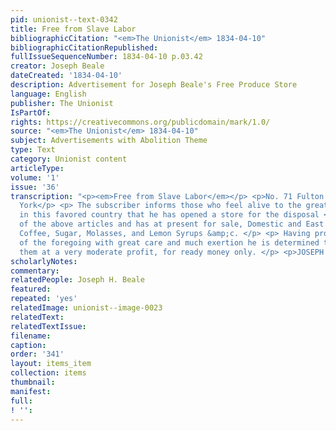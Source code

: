 ```yaml
---
pid: unionist--text-0342
title: Free from Slave Labor
bibliographicCitation: "<em>The Unionist</em> 1834-04-10"
bibliographicCitationRepublished: 
fullIssueSequenceNumber: 1834-04-10 p.03.42
creator: Joseph Beale
dateCreated: '1834-04-10'
description: Advertisement for Joseph Beale's Free Produce Store
language: English
publisher: The Unionist
IsPartOf: 
rights: https://creativecommons.org/publicdomain/mark/1.0/
source: "<em>The Unionist</em> 1834-04-10"
subject: Advertisements with Abolition Theme
type: Text
category: Unionist content
articleType: 
volume: '1'
issue: '36'
transcription: "<p><em>Free from Slave Labor</em></p> <p>No. 71 Fulton street, New
  York</p> <p> The subscriber informs those who feel alive to the great evils of Slavery
  in this favored country that he has opened a store for the disposal <em>exclusively</em>
  of the above articles and has at present for sale, Domestic and East India manufactures—Rice,
  Coffee, Sugar, Molasses, and Lemon Syrups &amp;c. </p> <p> Having procured many
  of the foregoing with great care and much exertion he is determined to dispose of
  them at a very moderate profit, for ready money only. </p> <p>JOSEPH H. BEALE</p> "
scholarlyNotes: 
commentary: 
relatedPeople: Joseph H. Beale
featured: 
repeated: 'yes'
relatedImage: unionist--image-0023
relatedText: 
relatedTextIssue: 
filename: 
caption: 
order: '341'
layout: items_item
collection: items
thumbnail: 
manifest: 
full: 
! '': 
---
```

